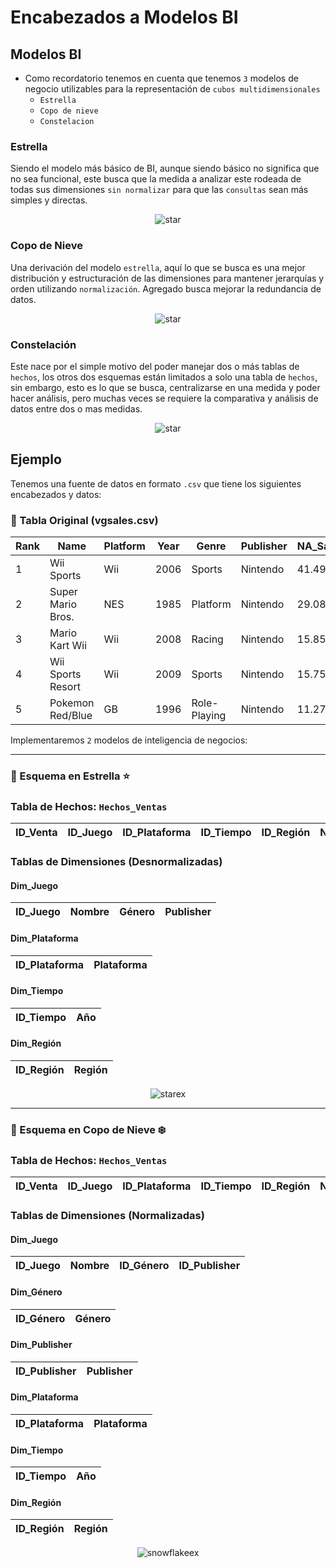 # Encabezados a Modelos BI

## Modelos BI

* Como recordatorio tenemos en cuenta que tenemos `3` modelos de negocio utilizables para la representación de `cubos multidimensionales`
  * `Estrella`
  * `Copo de nieve`
  * `Constelacion`

### Estrella

Siendo el modelo más básico de BI, aunque siendo básico no significa que no sea funcional, este busca que la medida a analizar este rodeada de todas sus dimensiones `sin normalizar` para que las `consultas` sean más simples y directas.

<div style="text-align: center;">
  <img src="img/1.png" alt="star">
</div>

### Copo de Nieve

Una derivación del modelo `estrella`, aquí lo que se busca es una mejor distribución y estructuración de las dimensiones para mantener jerarquías y orden utilizando `normalización`. Agregado busca mejorar la redundancia de datos.

<div style="text-align: center;">
  <img src="img/2.png" alt="star">
</div>

### Constelación

Este nace por el simple motivo del poder manejar dos o más tablas de `hechos`, los otros dos esquemas están limitados a solo una tabla de `hechos`, sin embargo, esto es lo que se busca, centralizarse en una medida y poder hacer análisis, pero muchas veces se requiere la comparativa y análisis de datos entre dos o mas medidas.

<div style="text-align: center;">
  <img src="img/3.png" alt="star">
</div>

## Ejemplo

Tenemos una fuente de datos en formato `.csv` que tiene los siguientes encabezados y datos:

### **📌 Tabla Original (vgsales.csv)**

| Rank | Name | Platform | Year | Genre | Publisher | NA_Sales | EU_Sales | JP_Sales | Other_Sales | Global_Sales |
|------|--------------------------|----------|------|---------------|------------|----------|----------|----------|------------|--------------|
| 1    | Wii Sports               | Wii      | 2006 | Sports        | Nintendo   | 41.49    | 29.02    | 3.77     | 8.46       | 82.74        |
| 2    | Super Mario Bros.        | NES      | 1985 | Platform      | Nintendo   | 29.08    | 3.58     | 6.81     | 0.77       | 40.24        |
| 3    | Mario Kart Wii           | Wii      | 2008 | Racing        | Nintendo   | 15.85    | 12.88    | 3.79     | 3.31       | 35.82        |
| 4    | Wii Sports Resort        | Wii      | 2009 | Sports        | Nintendo   | 15.75    | 11.01    | 3.28     | 2.96       | 33.00        |
| 5    | Pokemon Red/Blue         | GB       | 1996 | Role-Playing  | Nintendo   | 11.27    | 8.89     | 10.22    | 1.00       | 31.37        |

Implementaremos `2` modelos de inteligencia de negocios:

---

### **📌 Esquema en Estrella** ⭐

### **Tabla de Hechos: `Hechos_Ventas`**
| ID_Venta | ID_Juego | ID_Plataforma | ID_Tiempo | ID_Región | NA_Sales | EU_Sales | JP_Sales | Other_Sales | Global_Sales |
|----------|---------|-------------|---------|---------|---------|---------|---------|---------|---------|

### **Tablas de Dimensiones (Desnormalizadas)**
#### **Dim_Juego**
| ID_Juego | Nombre | Género | Publisher |
|----------|--------|--------|-----------|

#### **Dim_Plataforma**
| ID_Plataforma | Plataforma |
|---------------|------------|

#### **Dim_Tiempo**
| ID_Tiempo | Año |
|-----------|-----|

#### **Dim_Región**
| ID_Región | Región |
|-----------|--------|

<div style="text-align: center;">
  <img src="svg/star.svg" alt="starex">
</div>

---

### **📌 Esquema en Copo de Nieve** ❄️

### **Tabla de Hechos: `Hechos_Ventas`**
| ID_Venta | ID_Juego | ID_Plataforma | ID_Tiempo | ID_Región | NA_Sales | EU_Sales | JP_Sales | Other_Sales | Global_Sales |
|----------|---------|-------------|---------|---------|---------|---------|---------|---------|---------|

### **Tablas de Dimensiones (Normalizadas)**
#### **Dim_Juego**
| ID_Juego | Nombre | ID_Género | ID_Publisher |
|----------|--------|-----------|--------------|

#### **Dim_Género**
| ID_Género | Género |
|-----------|--------|

#### **Dim_Publisher**
| ID_Publisher | Publisher |
|--------------|-----------|

#### **Dim_Plataforma**
| ID_Plataforma | Plataforma |
|---------------|------------|

#### **Dim_Tiempo**
| ID_Tiempo | Año |
|-----------|-----|

#### **Dim_Región**
| ID_Región | Región |
|-----------|--------|

<div style="text-align: center;">
  <img src="svg/snowflake.svg" alt="snowflakeex">
</div>